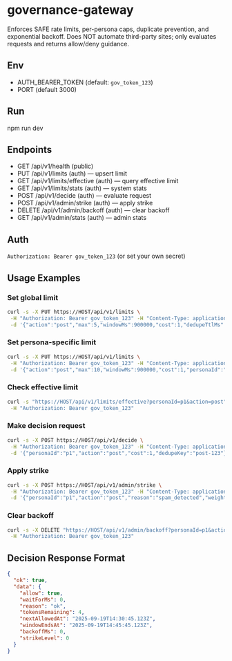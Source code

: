 # governance-gateway

Enforces SAFE rate limits, per-persona caps, duplicate prevention, and exponential backoff. Does NOT automate third-party sites; only evaluates requests and returns allow/deny guidance.

## Env
- AUTH_BEARER_TOKEN (default: `gov_token_123`)
- PORT (default 3000)

## Run
npm run dev

## Endpoints
- GET    /api/v1/health               (public)
- PUT    /api/v1/limits               (auth) — upsert limit
- GET    /api/v1/limits/effective     (auth) — query effective limit
- GET    /api/v1/limits/stats         (auth) — system stats
- POST   /api/v1/decide               (auth) — evaluate request
- POST   /api/v1/admin/strike         (auth) — apply strike
- DELETE /api/v1/admin/backoff        (auth) — clear backoff
- GET    /api/v1/admin/stats          (auth) — admin stats

## Auth
`Authorization: Bearer gov_token_123` (or set your own secret)

## Usage Examples

### Set global limit
```bash
curl -s -X PUT https://HOST/api/v1/limits \
 -H "Authorization: Bearer gov_token_123" -H "Content-Type: application/json" \
 -d '{"action":"post","max":5,"windowMs":900000,"cost":1,"dedupeTtlMs":60000}'
```

### Set persona-specific limit
```bash
curl -s -X PUT https://HOST/api/v1/limits \
 -H "Authorization: Bearer gov_token_123" -H "Content-Type: application/json" \
 -d '{"action":"post","max":10,"windowMs":900000,"cost":1,"personaId":"p1"}'
```

### Check effective limit
```bash
curl -s "https://HOST/api/v1/limits/effective?personaId=p1&action=post" \
 -H "Authorization: Bearer gov_token_123"
```

### Make decision request
```bash
curl -s -X POST https://HOST/api/v1/decide \
 -H "Authorization: Bearer gov_token_123" -H "Content-Type: application/json" \
 -d '{"personaId":"p1","action":"post","cost":1,"dedupeKey":"post-123"}'
```

### Apply strike
```bash
curl -s -X POST https://HOST/api/v1/admin/strike \
 -H "Authorization: Bearer gov_token_123" -H "Content-Type: application/json" \
 -d '{"personaId":"p1","action":"post","reason":"spam_detected","weight":2}'
```

### Clear backoff
```bash
curl -s -X DELETE "https://HOST/api/v1/admin/backoff?personaId=p1&action=post" \
 -H "Authorization: Bearer gov_token_123"
```

## Decision Response Format
```json
{
  "ok": true,
  "data": {
    "allow": true,
    "waitForMs": 0,
    "reason": "ok",
    "tokensRemaining": 4,
    "nextAllowedAt": "2025-09-19T14:30:45.123Z",
    "windowEndsAt": "2025-09-19T14:45:45.123Z",
    "backoffMs": 0,
    "strikeLevel": 0
  }
}
```